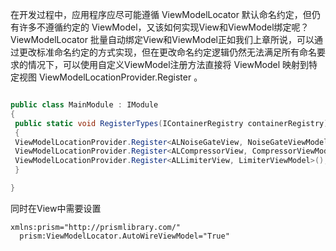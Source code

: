在开发过程中，应用程序应尽可能遵循 ViewModelLocator 默认命名约定，但仍有许多不遵循约定的 ViewModel，又该如何实现View和ViewModel绑定呢？
ViewModelLocator 批量自动绑定View和ViewModel正如我们上章所说，可以通过更改标准命名约定的方式实现，但在更改命名约定逻辑仍然无法满足所有命名要求的情况下，可以使用自定义ViewModel注册方法直接将 ViewModel 映射到特定视图 ViewModelLocationProvider.Register 。

```C#

public class MainModule : IModule
{
 public static void RegisterTypes(IContainerRegistry containerRegistry)
 {
 ViewModelLocationProvider.Register<ALNoiseGateView, NoiseGateViewModel>();
 ViewModelLocationProvider.Register<ALCompressorView, CompressorViewModel>();
 ViewModelLocationProvider.Register<ALLimiterView, LimiterViewModel>();
 }

}


```
同时在View中需要设置
```http
xmlns:prism="http://prismlibrary.com/"
  prism:ViewModelLocator.AutoWireViewModel="True"
```